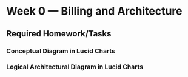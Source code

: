 # Week 0 — Billing and Architecture

## Required Homework/Tasks

### Conceptual Diagram in Lucid Charts



### Logical Architectural Diagram in Lucid Charts


